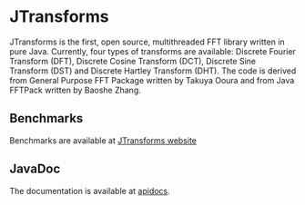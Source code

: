 JTransforms
============

JTransforms is the first, open source, multithreaded FFT library written in pure Java. 
Currently, four types of transforms are available: Discrete Fourier Transform (DFT), 
Discrete Cosine Transform (DCT), Discrete Sine Transform (DST) and Discrete Hartley Transform (DHT).
The code is derived from General Purpose FFT Package written by Takuya Ooura and 
from Java FFTPack written by Baoshe Zhang. 

## Benchmarks

Benchmarks are available at [JTransforms website](http://sites.google.com/site/piotrwendykier/software/jtransforms)

##  JavaDoc
The documentation is available at [apidocs](http://wendykierp.github.io/JTransforms/apidocs/).
